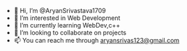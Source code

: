 - 👋 Hi, I’m @AryanSrivastava1709
- 👀 I’m interested in Web Development
- 🌱 I’m currently learning WebDev,c++
- 💞️ I’m looking to collaborate on projects
- 📫 You can reach me through aryansrivas123@gmail.com

<!---
AryanSrivastava1709/AryanSrivastava1709 is a ✨ special ✨ repository because its `README.md` (this file) appears on your GitHub profile.
You can click the Preview link to take a look at your changes.
--->
